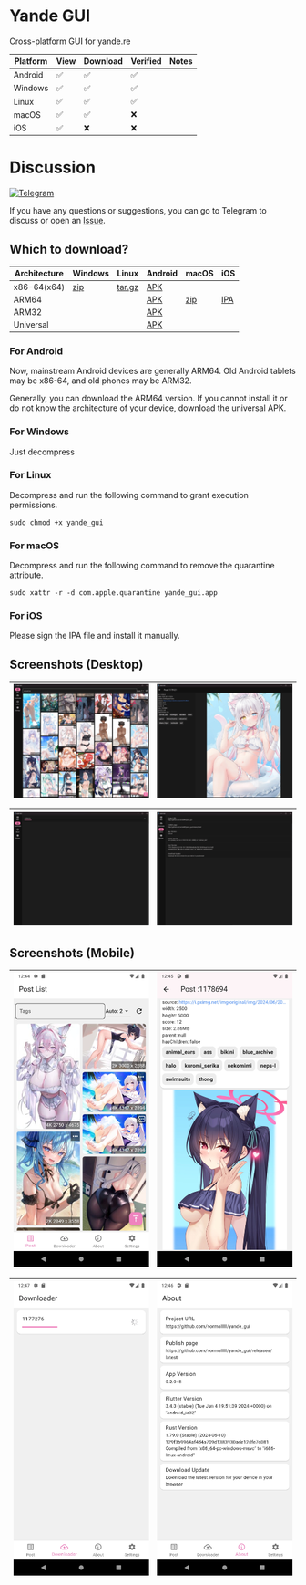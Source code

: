 # Yande GUI

Cross-platform GUI for yande.re

| Platform | View | Download | Verified | Notes |
|----------|------|----------|----------|-------|
| Android  | ✅    | ✅        | ✅        |       |
| Windows  | ✅    | ✅        | ✅        |       |
| Linux    | ✅    | ✅        | ✅        |       |
| macOS    | ✅    | ✅        | ❌        |       |
| iOS      | ✅    | ❌        | ❌        |       |




# Discussion

[![Telegram](https://img.shields.io/badge/chat-Telegram-blue.svg)](https://t.me/+ONtNV3HTQ0NhMzVh)

If you have any questions or suggestions, you can go to Telegram to discuss or open an [Issue](https://github.com/normalllll/yande_gui/issues/new).

## Which to download?

| Architecture | Windows                                                                                 | Linux                                                                                       | Android                                                                                             | macOS                                                                                            | iOS                                                                                      |
|--------------|-----------------------------------------------------------------------------------------|---------------------------------------------------------------------------------------------|-----------------------------------------------------------------------------------------------------|--------------------------------------------------------------------------------------------------|------------------------------------------------------------------------------------------|
| x86-64(x64)  | [zip](https://github.com/normalllll/yande_gui/releases/latest/download/windows-x64.zip) | [tar.gz](https://github.com/normalllll/yande_gui/releases/latest/download/linux-x64.tar.gz) | [APK](https://github.com/normalllll/yande_gui/releases/latest/download/app-x86_64-release.apk)      |                                                                                                  |                                                                                          |
| ARM64        |                                                                                         |                                                                                             | [APK](https://github.com/normalllll/yande_gui/releases/latest/download/app-arm64-v8a-release.apk)   | [zip](https://github.com/normalllll/yande_gui/releases/latest/download/macos-arm64-nosigned.zip) | [IPA](https://github.com/normalllll/yande_gui/releases/latest/download/ios-nosigned.ipa) |
| ARM32        |                                                                                         |                                                                                             | [APK](https://github.com/normalllll/yande_gui/releases/latest/download/app-armeabi-v7a-release.apk) |                                                                                                  |                                                                                          |
| Universal    |                                                                                         |                                                                                             | [APK](https://github.com/normalllll/yande_gui/releases/latest/download/app-universal-release.apk)   |                                                                                                  |                                                                                          |


### For Android
Now, mainstream Android devices are generally ARM64. Old Android tablets may be x86-64, and old phones may be ARM32.

Generally, you can download the ARM64 version. If you cannot install it or do not know the architecture of your device, download the universal APK.


### For Windows

Just decompress

### For Linux

Decompress and run the following command to grant execution permissions.
```shell
sudo chmod +x yande_gui
```

### For macOS

Decompress and run the following command to remove the quarantine attribute.
```shell
sudo xattr -r -d com.apple.quarantine yande_gui.app
```

### For iOS

Please sign the IPA file and install it manually.

## Screenshots (Desktop)

| ![img0](screenshot/desktop/img0.webp) | ![img1](screenshot/desktop/img1.webp) |
|---------------------------------------|---------------------------------------|

| ![img2](screenshot/desktop/img2.webp) | ![img3](screenshot/desktop/img3.webp) |
|---------------------------------------|---------------------------------------|

## Screenshots (Mobile)

| ![img0](screenshot/mobile/img0.webp) | ![img1](screenshot/mobile/img1.webp) |
|--------------------------------------|--------------------------------------|

| ![img2](screenshot/mobile/img2.webp) | ![img3](screenshot/mobile/img3.webp) |
|--------------------------------------|--------------------------------------|